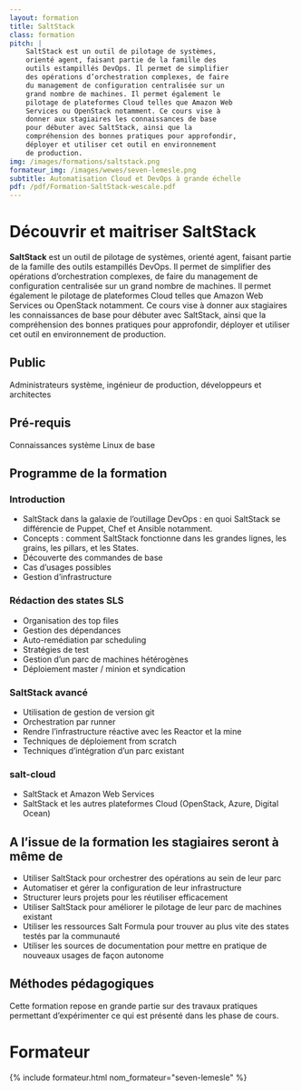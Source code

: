 ```yaml
---
layout: formation
title: SaltStack
class: formation
pitch: |
    SaltStack est un outil de pilotage de systèmes,
    orienté agent, faisant partie de la famille des
    outils estampillés DevOps. Il permet de simplifier
    des opérations d’orchestration complexes, de faire
    du management de configuration centralisée sur un
    grand nombre de machines. Il permet également le
    pilotage de plateformes Cloud telles que Amazon Web
    Services ou OpenStack notamment. Ce cours vise à
    donner aux stagiaires les connaissances de base
    pour débuter avec SaltStack, ainsi que la
    compréhension des bonnes pratiques pour approfondir,
    déployer et utiliser cet outil en environnement
    de production.
img: /images/formations/saltstack.png
formateur_img: /images/wewes/seven-lemesle.png
subtitle: Automatisation Cloud et DevOps à grande échelle
pdf: /pdf/Formation-SaltStack-wescale.pdf
---
```


# Découvrir et maitriser SaltStack


**SaltStack** est un outil de pilotage de systèmes, orienté agent, faisant partie de la famille des outils estampillés DevOps. Il permet de simplifier des opérations d’orchestration complexes, de faire du management de configuration centralisée sur un grand nombre de machines. Il permet également le pilotage de plateformes Cloud telles que Amazon Web Services ou OpenStack notamment. Ce cours vise à donner aux stagiaires les connaissances de base pour débuter avec SaltStack, ainsi que la compréhension des bonnes pratiques pour approfondir,  déployer et utiliser cet outil en environnement de production.

## Public


Administrateurs système, ingénieur de production, développeurs et architectes

## Pré-requis

Connaissances système Linux de base




## Programme de la formation

### Introduction


* SaltStack dans la galaxie de l’outillage DevOps : en quoi SaltStack se différencie de Puppet, Chef et Ansible notamment.
* Concepts : comment SaltStack fonctionne dans les grandes lignes, les grains, les pillars, et les States.
* Découverte des commandes de base
* Cas d’usages possibles
* Gestion d’infrastructure


###  Rédaction des states SLS
* Organisation des top files
* Gestion des dépendances
* Auto-remédiation par scheduling
* Stratégies de test
* Gestion d’un parc de machines hétérogènes
* Déploiement master / minion et syndication


### SaltStack avancé


* Utilisation de gestion de version git
* Orchestration par runner
* Rendre l’infrastructure réactive avec les Reactor et la mine
* Techniques de déploiement from scratch
* Techniques d’intégration d’un parc existant


### salt-cloud


* SaltStack et Amazon Web Services
* SaltStack et les autres plateformes Cloud (OpenStack, Azure, Digital Ocean)


## A l’issue de la formation les stagiaires seront à même de


* Utiliser SaltStack pour orchestrer des opérations au sein de leur parc
* Automatiser et gérer la configuration de leur infrastructure
* Structurer leurs projets pour les réutiliser efficacement
* Utiliser SaltStack pour améliorer le pilotage de leur parc de machines existant
* Utiliser les ressources Salt Formula pour trouver au plus vite des states testés par la communauté
* Utiliser les sources de documentation pour mettre en pratique de nouveaux usages de façon autonome


## Méthodes pédagogiques


Cette formation repose en grande partie sur des travaux pratiques permettant d’expérimenter ce qui est présenté dans les phase de cours.

# Formateur

{% include formateur.html nom_formateur="seven-lemesle" %}


